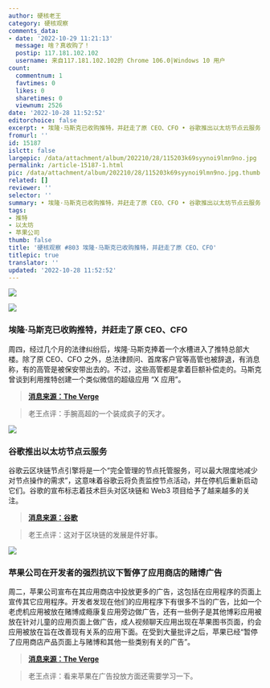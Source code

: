 ```yaml
---
author: 硬核老王
category: 硬核观察
comments_data:
- date: '2022-10-29 11:21:13'
  message: 啥？真收购了！
  postip: 117.181.102.102
  username: 来自117.181.102.102的 Chrome 106.0|Windows 10 用户
count:
  commentnum: 1
  favtimes: 0
  likes: 0
  sharetimes: 0
  viewnum: 2526
date: '2022-10-28 11:52:52'
editorchoice: false
excerpt: • 埃隆·马斯克已收购推特，并赶走了原 CEO、CFO • 谷歌推出以太坊节点云服务 • 苹果公司在开发者的强烈抗议下暂停了应用商店的赌博广告
fromurl: ''
id: 15187
islctt: false
largepic: /data/attachment/album/202210/28/115203k69syynoi9lmn9no.jpg
permalink: /article-15187-1.html
pic: /data/attachment/album/202210/28/115203k69syynoi9lmn9no.jpg.thumb.jpg
related: []
reviewer: ''
selector: ''
summary: • 埃隆·马斯克已收购推特，并赶走了原 CEO、CFO • 谷歌推出以太坊节点云服务 • 苹果公司在开发者的强烈抗议下暂停了应用商店的赌博广告
tags:
- 推特
- 以太坊
- 苹果公司
thumb: false
title: '硬核观察 #803 埃隆·马斯克已收购推特，并赶走了原 CEO、CFO'
titlepic: true
translator: ''
updated: '2022-10-28 11:52:52'
---
```


![](/data/attachment/album/202210/28/115203k69syynoi9lmn9no.jpg)


![](/data/attachment/album/202210/28/115210oanlqqkblpko3alj.jpg)


### 埃隆·马斯克已收购推特，并赶走了原 CEO、CFO


周四，经过几个月的法律纠纷后，埃隆·马斯克捧着一个水槽进入了推特总部大楼。除了原 CEO、CFO 之外，总法律顾问、首席客户官等高管也被辞退，有消息称，有的高管是被保安带出去的。不过，这些高管都是拿着巨额补偿走的。马斯克曾谈到利用推特创建一个类似微信的超级应用 “X 应用”。



> 
> **[消息来源：The Verge](https://www.theverge.com/2022/10/27/23184519/elon-musk-twitter-acquisition-deal-complete-agreement)**
> 
> 
> 



> 
> 老王点评：手腕高超的一个装成疯子的天才。
> 
> 
> 


![](/data/attachment/album/202210/28/115219gqccb5j1dbpd5hbp.jpg)


### 谷歌推出以太坊节点云服务


谷歌云区块链节点引擎将是一个“完全管理的节点托管服务，可以最大限度地减少对节点操作的需求”，这意味着谷歌云将负责监控节点活动，并在停机后重新启动它们。谷歌的宣布标志着技术巨头对区块链和 Web3 项目给予了越来越多的关注。



> 
> **[消息来源：谷歌](https://cloud.google.com/blog/products/infrastructure-modernization/introducing-blockchain-node-engine)**
> 
> 
> 



> 
> 老王点评：这对于区块链的发展是件好事。
> 
> 
> 


![](/data/attachment/album/202210/28/115233w9ou45t9d1tubuh5.jpg)


### 苹果公司在开发者的强烈抗议下暂停了应用商店的赌博广告


周二，苹果公司宣布在其应用商店中投放更多的广告，这包括在应用程序的页面上宣传其它应用程序。开发者发现在他们的应用程序下有很多不当的广告，比如一个老虎机应用被放在赌博成瘾康复应用旁边做广告，还有一些例子是其他博彩应用被放在针对儿童的应用页面上做广告，成人视频聊天应用出现在苹果图书页面，约会应用被放在旨在改善现有关系的应用下面。在受到大量批评之后，苹果已经“暂停了应用商店产品页面上与赌博和其他一些类别有关的广告”。



> 
> **[消息来源：The Verge](https://www.theverge.com/2022/10/26/23425637/apple-pauses-gambling-ads-developer-outcry)**
> 
> 
> 



> 
> 老王点评：看来苹果在广告投放方面还需要学习一下。
> 
> 
>